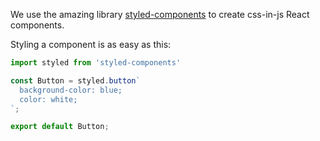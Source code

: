 We use the amazing library [styled-components](https://www.styled-components.com/) to create css-in-js React components.

Styling a component is as easy as this:

```js static
import styled from 'styled-components'

const Button = styled.button`
  background-color: blue;
  color: white;
`;

export default Button;
```

